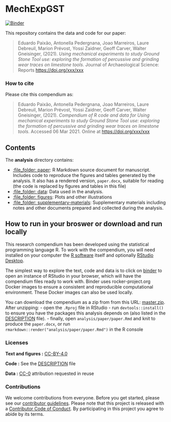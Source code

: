 
<!-- README.md is generated from README.Rmd. Please edit that file -->

# MechExpGST

[![Binder](https://mybinder.org/badge_logo.svg)](https://mybinder.org/v2/gh/jmmarreiros/MechExpGST/master?urlpath=rstudio)

This repository contains the data and code for our paper:

> Eduardo Paixão, Antonella Pedergnana, Joao Marreiros, Laure Debreuil,
> Marion Prévost, Yossi Zaidner, Geoff Carver, Walter Gneisinger,
> (2021). *Using mechanical experiments to study Ground Stone Tool use:
> exploring the formation of percussive and grinding wear traces on
> limestone tools*. Journal of Archaeological Science: Reports
> <https://doi.org/xxx/xxx>

<!-- Our pre-print is online here: -->
<!-- > Authors, (YYYY). _Using mechanical experiments to study Ground Stone Tool use: exploring the formation of percussive and grinding wear traces on limestone tools_. Name of journal/book, Accessed 06 Mar 2021. Online at <https://doi.org/xxx/xxx> -->

### How to cite

Please cite this compendium as:

> Eduardo Paixão, Antonella Pedergnana, Joao Marreiros, Laure Debreuil,
> Marion Prévost, Yossi Zaidner, Geoff Carver, Walter Gneisinger,
> (2021). *Compendium of R code and data for Using mechanical
> experiments to study Ground Stone Tool use: exploring the formation of
> percussive and grinding wear traces on limestone tools*. Accessed 06
> Mar 2021. Online at <https://doi.org/xxx/xxx>

## Contents

The **analysis** directory contains:

-   [:file\_folder: paper](/analysis/paper): R Markdown source document
    for manuscript. Includes code to reproduce the figures and tables
    generated by the analysis. It also has a rendered version,
    `paper.docx`, suitable for reading (the code is replaced by figures
    and tables in this file)
-   [:file\_folder: data](/analysis/data): Data used in the analysis.
-   [:file\_folder: figures](/analysis/figures): Plots and other
    illustrations
-   [:file\_folder:
    supplementary-materials](/analysis/supplementary-materials):
    Supplementary materials including notes and other documents prepared
    and collected during the analysis.

## How to run in your broswer or download and run locally

This research compendium has been developed using the statistical
programming language R. To work with the compendium, you will need
installed on your computer the [R
software](https://cloud.r-project.org/) itself and optionally [RStudio
Desktop](https://rstudio.com/products/rstudio/download/).

The simplest way to explore the text, code and data is to click on
[binder](https://mybinder.org/v2/gh/jmmarreiros/MechExpGST/master?urlpath=rstudio)
to open an instance of RStudio in your browser, which will have the
compendium files ready to work with. Binder uses rocker-project.org
Docker images to ensure a consistent and reproducible computational
environment. These Docker images can also be used locally.

You can download the compendium as a zip from from this URL:
[master.zip](/archive/master.zip). After unzipping: - open the `.Rproj`
file in RStudio - run `devtools::install()` to ensure you have the
packages this analysis depends on (also listed in the
[DESCRIPTION](/DESCRIPTION) file). - finally, open
`analysis/paper/paper.Rmd` and knit to produce the `paper.docx`, or run
`rmarkdown::render("analysis/paper/paper.Rmd")` in the R console

### Licenses

**Text and figures :**
[CC-BY-4.0](http://creativecommons.org/licenses/by/4.0/)

**Code :** See the [DESCRIPTION](DESCRIPTION) file

**Data :** [CC-0](http://creativecommons.org/publicdomain/zero/1.0/)
attribution requested in reuse

### Contributions

We welcome contributions from everyone. Before you get started, please
see our [contributor guidelines](CONTRIBUTING.md). Please note that this
project is released with a [Contributor Code of Conduct](CONDUCT.md). By
participating in this project you agree to abide by its terms.
